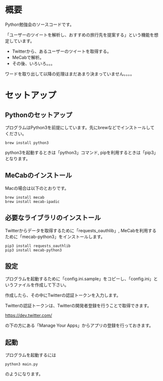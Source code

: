 # 概要
Python勉強会のソースコードです。

「ユーザーのツイートを解析し、おすすめの旅行先を提案する」という機能を想定しています。

 * Twitterから、あるユーザーのツイートを取得する。
 * MeCabで解析。
 * その後、いろいろ。。。
 
ワードを取り出して以降の処理はまだあまり決まっていません。。。。

# セットアップ
## Pythonのセットアップ
プログラムはPython3を前提にしています。先にbrewなどでインストールしてください。

```
brew install python3
```

python3を起動するときは「python3」コマンド, pipを利用するときは「pip3」となります。

## MeCabのインストール
Macの場合は以下のとおりです。

```
brew install mecab
brew install mecab-ipadic
```

## 必要なライブラリのインストール
Twitterからデータを取得するために「requests_oauthlib」, MeCabを利用するために「mecab-python3」をインストールします。

```
pip3 install requests_oauthlib
pip3 install mecab-python3
```

## 設定
プログラムを起動するために「config.ini.sample」をコピーし、「config.ini」というファイルを作成して下さい。

作成したら、その中にTwitterの認証トークンを入力します。

Twitterの認証トークンは、Twitterの開発者登録を行うことで取得できます。

https://dev.twitter.com/

の下の方にある「Manage Your Apps」からアプリの登録を行っておきます。

## 起動
プログラムを起動するには

```
python3 main.py
```

のようになります。